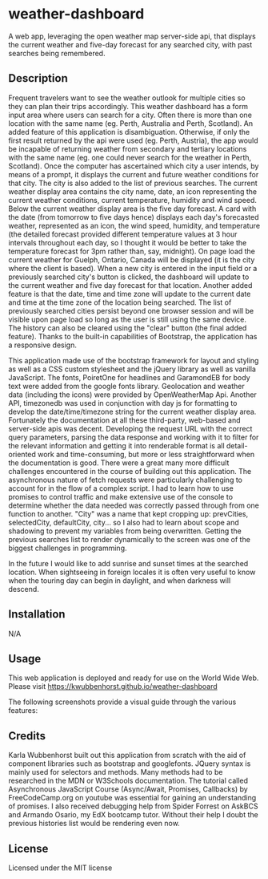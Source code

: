 # weather-dashboard
A web app, leveraging the open weather map server-side api, that displays the current weather and five-day forecast for any searched city, with past searches being remembered. 

## Description

Frequent travelers want to see the weather outlook for multiple cities so they can plan their trips accordingly. This weather dashboard has a form input area where users can search for a city. Often there is more than one location with the same name (eg. Perth, Australia and Perth, Scotland). An added feature of this application is disambiguation. Otherwise, if only the first result returned by the api were used (eg. Perth, Austria), the app would be incapable of returning weather from secondary and tertiary locations with the same name (eg. one could never search for the weather in Perth, Scotland). Once the computer has ascertained which city a user intends, by means of a prompt, it displays the current and future weather conditions for that city. The city is also added to the list of previous searches. The current weather display area contains the city name, date, an icon representing the current weather conditions, current temperature, humidity and wind speed. Below the current weather display area is the five day forecast. A card with the date (from tomorrow to five days hence) displays each day's forecasted weather, represented as an icon, the wind speed, humidity, and temperature (the detailed forecast provided different temperature values at 3 hour intervals throughout each day, so I thought it would be better to take the temperature forecast for 3pm rather than, say, midnight). On page load the current weather for Guelph, Ontario, Canada will be displayed (it is the city where the client is based). When a new city is entered in the input field or a previously searched city's button is clicked, the dashboard will update to the current weather and five day forecast for that location. Another added feature is that the date, time and time zone will update to the current date and time at the time zone of the location being searched. The list of previously searched cities persist beyond one browser session and will be visible upon page load so long as the user is still using the same device. The history can also be cleared using the "clear" button (the final added feature). Thanks to the built-in capabilities of Bootstrap, the application has a responsive design. 

This application made use of the bootstrap framework for layout and styling as well as a CSS custom stylesheet and the jQuery library as well as vanilla JavaScript. The fonts, PoiretOne for headlines and GaramondEB for body text were added from the google fonts library. Geolocation and weather data (including the icons) were provided by OpenWeatherMap Api. Another API, timezonedb was used in conjunction with day js for formatting to develop the date/time/timezone string for the current weather display area. Fortunately the documentation at all these third-party, web-based and server-side apis was decent. Developing the request URL with the correct query parameters, parsing the data response and working with it to filter for the relevant information and getting it into renderable format is all detail-oriented work and time-consuming, but more or less straightforward when the documentation is good. There were a great many more difficult challenges encountered in the course of building out this application. The asynchronous nature of fetch requests were particularly challenging to account for in the flow of a complex script. I had to learn how to use promises to control traffic and make extensive use of the console to determine whether the data needed was correctly passed through from one function to another. "City" was a name that kept cropping up: prevCities, selectedCity, defaultCity, city... so I also had to learn about scope and shadowing to prevent my variables from being overwritten. Getting the previous searches list to render dynamically to the screen was one of the biggest challenges in programming. 

In the future I would like to add sunrise and sunset times at the searched location. When sightseeing in foreign locales it is often very useful to know when the touring day can begin in daylight, and when darkness will descend.

## Installation
N/A

## Usage
This web application is deployed and ready for use on the World Wide Web.  Please visit https://kwubbenhorst.github.io/weather-dashboard

The following screenshots provide a visual guide through the various features:

## Credits

Karla Wubbenhorst built out this application from scratch with the aid of component libraries such as bootstrap and googlefonts. JQuery syntax is mainly used for selectors and methods. Many methods had to be researched in the MDN or W3Schools documentation. The tutorial called Asynchronous JavaScript Course (Async/Await, Promises, Callbacks) by FreeCodeCamp.org on youtube was essential for gaining an understanding of promises. I also received debugging help from Spider Forrest on AskBCS and Armando Osario, my EdX bootcamp tutor. Without their help I doubt the previous histories list would be rendering even now.       

## License

Licensed under the MIT license







